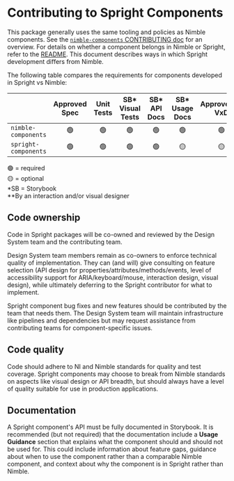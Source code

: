 # Contributing to Spright Components

This package generally uses the same tooling and policies as Nimble components. See the [`nimble-components` CONTRIBUTING doc](../nimble-components/CONTRIBUTING.md) for an overview. For details on whether a component belongs in Nimble or Spright, refer to the [README](./README.md). This document describes ways in which Spright development differs from Nimble.

The following table compares the requirements for components developed in Spright vs Nimble:

|                      | Approved Spec | Unit Tests | SB\* Visual Tests | SB\* API Docs | SB\* Usage Docs | Approved\*\* VxD | Approved\*\* IxD | Angular/Blazor Support | Proper a11y | Minimal Tech Debt | Mobile Support |
| -------------------- | :-----------: | :--------: | :---------------: | :-----------: | :-------------: | :--------------: | :--------------: | :--------------------: | :---------: | :---------------: | :------------: |
| `nimble-components`  |      🟢       |     🟢     |        🟢         |      🟢       |       🟢        |        🟢        |        🟢        |           🟢           |     🟢      |        🟢         |       🟡       |
| `spright-components` |      🟢       |     🟢     |        🟢         |      🟢       |       🟡        |        🟡        |        🟡        |           🟡           |     🟡      |        🟡         |       🟡       |

🟢 = required\
🟡 = optional\
\*SB = Storybook\
\*\*By an interaction and/or visual designer

## Code ownership

Code in Spright packages will be co-owned and reviewed by the Design System team and the contributing team.

Design System team members remain as co-owners to enforce technical quality of implementation. They can (and will) give consulting on feature selection (API design for properties/attributes/methods/events, level of accessibility support for ARIA/keyboard/mouse, interaction design, visual design), while ultimately deferring to the Spright contributor for what to implement.

Spright component bug fixes and new features should be contributed by the team that needs them. The Design System team will maintain infrastructure like pipelines and dependencies but may request assistance from contributing teams for component-specific issues.

## Code quality

Code should adhere to NI and Nimble standards for quality and test coverage. Spright components may choose to break from Nimble standards on aspects like visual design or API breadth, but should always have a level of quality suitable for use in production applications.

## Documentation

A Spright component's API must be fully documented in Storybook. It is recommended (but not required) that the documentation include a **Usage Guidance** section that explains what the component should and should not be used for. This could include information about feature gaps, guidance about when to use the component rather than a comparable Nimble component, and context about why the component is in Spright rather than Nimble.
